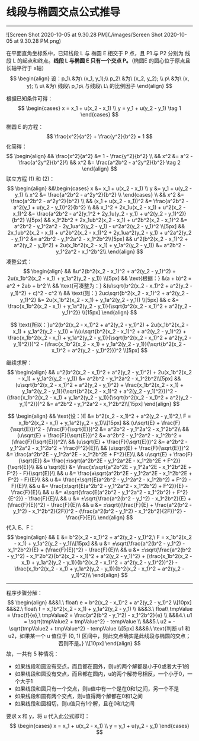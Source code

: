 # 线段与椭圆交点公式推导

----------------

![Screen Shot 2020-10-05 at 9.30.28 PM](./images/Screen Shot 2020-10-05 at 9.30.28 PM.png)

在平面直角坐标系中，已知线段 L 与 椭圆 E 相交于 P 点，且 P1 与 P2 分别为 线段 L 的起点和终点。**线段 L 与椭圆 E 只有一个交点 P。**（椭圆E 的圆心位于原点且长轴平行于 x轴）
$$
\begin{align}
设：p_1\ &为\ (x_1, y_1);\\
p_2\ &为\ (x_2, y_2); \\
p\ &为\ (x, y); \\
u\ &为\ 线段\ p_1p\ 与线段\ L\ 的比例因子
\end{align}
$$


根据已知条件可得：
$$
\begin{cases}
x = x_1 + u(x_2 - x_1) \\
y = y_1 + u(y_2 - y_1) \tag 1
\end{cases}
$$


椭圆 E 的方程：
$$
\frac{x^2}{a^2} + \frac{y^2}{b^2} = 1
$$
化简得：
$$
\begin{align}
&& \frac{x^2}{a^2} &= 1 - \frac{y^2}{b^2} \\
&& x^2 &= a^2 - \frac{a^2y^2}{b^2}\\
&& x^2 &= \frac{a^2b^2 - a^2y^2}{b^2} \tag 2
\end{align}
$$
联立方程 (1) 和 (2)：
$$
\begin{align}
&&\begin{cases}
x &= x_1 + u(x_2 - x_1) \\
y &= y_1 + u(y_2 - y_1) \\
x^2 &= \frac{a^2b^2 - a^2y^2}{b^2} \\
\end{cases} \\
&& x^2 &= \frac{a^2b^2 - a^2y^2}{b^2} \\
&& (x_1 + u(x_2 - x_1))^2 &= \frac{a^2b^2 - a^2(y_1 + u(y_2 - y_1))^2}{b^2} \\
&& x_1^2 + 2x_1u(x_2 - x_1) + u^2(x_2 - x_1)^2 &= \frac{a^2b^2 - a^2(y_1^2 + 2y_1u(y_2 - y_1) + u^2(y_2 - y_1)^2)}{b^2} \\[5px]
&& x_1^2b^2 + 2x_1ub^2(x_2 - x_1) + u^2b^2(x_2 - x_1)^2 &= a^2b^2 - y_1^2a^2 - 2y_1ua^2(y_2 - y_1) - u^2a^2(y_2 - y_1)^2 \\[5px]
&& 2x_1ub^2(x_2 - x_1) + u^2b^2(x_2 - x_1)^2 + 2y_1ua^2(y_2 - y_1) + u^2a^2(y_2 - y_1)^2 &= a^2b^2 - y_1^2a^2 - x_1^2b^2\\[5px]
&& u^2(b^2(x_2 - x_1)^2 + a^2(y_2 - y_1)^2) + 2u(x_1b^2(x_2 - x_1) + y_1a^2(y_2 - y_1)) &= a^2b^2 - y_1^2a^2 - x_1^2b^2\\
\end{align}
$$
凑整公式：
$$
\begin{align}
&& &u^2(b^2(x_2 - x_1)^2 + a^2(y_2 - y_1)^2) + 2u(x_1b^2(x_2 - x_1) + y_1a^2(y_2 - y_1)) \\[5px]
&& \text{根据：} &(a + b)^2 = a^2 + 2ab + b^2 \\
&& \text{可凑整为：} &(u\sqrt{b^2(x_2 - x_1)^2 + a^2(y_2 - y_1)^2} + c)^2 - c^2 \\
&& \text{则：} 2uc\sqrt{b^2(x_2 - x_1)^2 + a^2(y_2 - y_1)^2} &= 2u(x_1b^2(x_2 - x_1) + y_1a^2(y_2 - y_1)) \\[5px]
&& c &= \frac{x_1b^2(x_2 - x_1) + y_1a^2(y_2 - y_1)}{\sqrt{b^2(x_2 - x_1)^2 + a^2(y_2 - y_1)^2}} \\[15px]
\end{align}
$$



$$
\text{所以：}u^2(b^2(x_2 - x_1)^2 + a^2(y_2 - y_1)^2) + 2u(x_1b^2(x_2 - x_1) + y_1a^2(y_2 - y_1)) = \\(u\sqrt{b^2(x_2 - x_1)^2 + a^2(y_2 - y_1)^2} + \frac{x_1b^2(x_2 - x_1) + y_1a^2(y_2 - y_1)}{\sqrt{b^2(x_2 - x_1)^2 + a^2(y_2 - y_1)^2}})^2 - (\frac{x_1b^2(x_2 - x_1) + y_1a^2(y_2 - y_1)}{\sqrt{b^2(x_2 - x_1)^2 + a^2(y_2 - y_1)^2}})^2 \\[5px]
$$


继续求解：
$$
\begin{align}
&& u^2(b^2(x_2 - x_1)^2 + a^2(y_2 - y_1)^2) + 2u(x_1b^2(x_2 - x_1) + y_1a^2(y_2 - y_1)) &= a^2b^2 - y_1^2a^2 - x_1^2b^2\\[5px]
&& (u\sqrt{b^2(x_2 - x_1)^2 + a^2(y_2 - y_1)^2} + \frac{x_1b^2(x_2 - x_1) + y_1a^2(y_2 - y_1)}{\sqrt{b^2(x_2 - x_1)^2 + a^2(y_2 - y_1)^2}})^2 - (\frac{x_1b^2(x_2 - x_1) + y_1a^2(y_2 - y_1)}{\sqrt{b^2(x_2 - x_1)^2 + a^2(y_2 - y_1)^2}})^2 &= a^2b^2 - y_1^2a^2 - x_1^2b^2\\[15px]
\end{align}
$$



$$
\begin{align}
&& \text{设：}E &= b^2(x_2 - x_1)^2 + a^2(y_2 - y_1)^2,\ F = x_1b^2(x_2 - x_1) + y_1a^2(y_2 - y_1)\\[15px]
&& (u\sqrt{E} + \frac{F}{\sqrt{E}})^2 - (\frac{F}{\sqrt{E}})^2 &= a^2b^2 - y_1^2a^2 - x_1^2b^2\\
&& (u\sqrt{E} + \frac{F}{\sqrt{E}})^2 &= a^2b^2 - y_1^2a^2 - x_1^2b^2 + (\frac{F}{\sqrt{E}})^2\\
&& (u\sqrt{E} + \frac{F}{\sqrt{E}})^2 &= a^2b^2 - y_1^2a^2 - x_1^2b^2 + \frac{F^2}{E}\\
&& (u\sqrt{E} + \frac{F}{\sqrt{E}})^2 &=  \frac{a^2b^2E - y_1^2a^2E - x_1^2b^2E + F^2}{E}\\
&& u\sqrt{E} + \frac{F}{\sqrt{E}} &=  \frac{±\sqrt{a^2b^2E - y_1^2a^2E - x_1^2b^2E + F^2}}{\sqrt{E}}\\
&& u \sqrt{E} &=  \frac{±\sqrt{a^2b^2E - y_1^2a^2E - x_1^2b^2E + F^2} - F}{\sqrt{E}}\\
&& u &= \frac{±\sqrt{a^2b^2E - y_1^2a^2E - x_1^2b^2E + F^2} - F}{E}\\
&& u &= \frac{±\sqrt{E(a^2b^2 - y_1^2a^2 - x_1^2b^2) + F^2} - F}{E}\\
&& u &= \frac{±\sqrt{E(a^2b^2 - y_1^2a^2 - x_1^2b^2) + F^2}}{E} - \frac{F}{E}\\
&& u &= ±\sqrt{\frac{E(a^2b^2 - y_1^2a^2 - x_1^2b^2) + F^2}{E^2}} - \frac{F}{E}\\
&& u &= ±\sqrt{\frac{a^2(b^2 - y_1^2) - x_1^2b^2}{E} + (\frac{F}{E})^2} - \frac{F}{E}\\
&& u &= ±\sqrt{(\frac{F}{E} + \frac{a^2(b^2 - y_1^2) - x_1^2b^2}{2F})^2 - (\frac{a^2(b^2 - y_1^2) - x_1^2b^2}{2F})^2} - \frac{F}{E}\\
\end{align}
$$
代入 E、F：
$$
\begin{align}
&& E &= b^2(x_2 - x_1)^2 + a^2(y_2 - y_1)^2,\ F = x_1b^2(x_2 - x_1) + y_1a^2(y_2 - y_1)\\[15px]
&& u &= ±\sqrt{\frac{a^2(b^2 - y_1^2) - x_1^2b^2}{E} + (\frac{F}{E})^2} - \frac{F}{E}\\
&& u &= ±\sqrt{\frac{a^2(b^2 - y_1^2) - x_1^2b^2}{b^2(x_2 - x_1)^2 + a^2(y_2 - y_1)^2} + (\frac{x_1b^2(x_2 - x_1) + y_1a^2(y_2 - y_1)}{b^2(x_2 - x_1)^2 + a^2(y_2 - y_1)^2})^2} - \frac{x_1b^2(x_2 - x_1) + y_1a^2(y_2 - y_1)}{b^2(x_2 - x_1)^2 + a^2(y_2 - y_1)^2}\\
\end{align}
$$

----------

程序步骤分解：
$$
\begin{align}
&&&1.\ float\ e = b^2(x_2 - x_1)^2 + a^2(y_2 - y_1)^2 \\[10px]
&&&2.\ float\ f = x_1b^2(x_2 - x_1) + y_1a^2(y_2 - y_1) \\
&&&3.\ float\ tmpValue = \frac{f}{e},\ tmpValue2 =  \frac{a^2(b^2 - y_1^2) - x_1^2b^2}{e} \\
&&&4.\ u1 = \sqrt{tmpValue2 + tmpValue^2} - tempValue \\
&&&5.\ u2 = -\sqrt{tmpValue2 + tmpValue^2} - tempValue \\[5px]
&&&6.\ \text{判断 u1 和 u2，如果某一个 u 值位于 (0, 1) 区间中，则此交点确实是此线段与椭圆的交点；否则不是。} \\[10px]
\end{align}
$$
故，一共有 5 种情况：

- 如果线段和圆没有交点，而且都在圆外，则u的两个解都是小于0或者大于1的
- 如果线段和圆没有交点，而且都在圆内，u的两个解符号相反，一个小于0，一个大于1
- 如果线段和圆只有一个交点，则u值中有一个是在0和1之间，另一个不是
- 如果线段和圆有两个交点，则u值得两个解都在0和1之间
- 如果线段和圆相切，则u值只有1个解，且在0和1之间

要求 x 和 y，将 u 代入此公式即可：
$$
\begin{cases}
x = x_1 + u(x_2 - x_1) \\
y = y_1 + u(y_2 - y_1)
\end{cases}
$$
